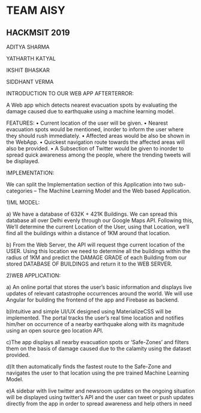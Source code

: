 # TEAM AISY
## HACKMSIT 2019

ADITYA SHARMA

YATHARTH KATYAL

IKSHIT BHASKAR

SIDDHANT VERMA

INTRODUCTION TO OUR WEB APP AFTERTERROR:

A Web app which detects nearest evacuation spots by evaluating the damage caused due to earthquake using a machine learning model.

FEATURES: 
• Current location of the user will be given. 
• Nearest evacuation spots would be mentioned, inorder to inform the user where they should rush immediately. 
• Affected areas would be also be shown in the WebApp. 
• Quickest navigation route towards the affected areas will also be provided. 
• A Subsection of Twitter would be given to inorder to spread quick awareness among the people, where the trending tweets will be displayed.

IMPLEMENTATION: 

We can split the Implementation section of this Application into two sub-categories – The Machine Learning Model and the Web based Application.

1)ML MODEL: 

a) We have a database of 632K + 421K Buildings. We can spread this database all over Delhi evenly through our Google Maps API. Following        this, We’ll determine the current Location of the User, using that Location, we’ll find all the buildings within a distance of 1KM around that location.

b) From the Web Server, the API will request thge current location of the USER. Using this location we need to determine all the buildings within the radius of 1KM and predict the DAMAGE GRADE of each Building from our stored DATABASE OF BUILDINGS and return it to the WEB SERVER.

2)WEB APPLICATION:

a) An online portal that stores the user’s basic information and displays live updates of relevant catastrophe occurrences around the world. We will use Angular for building the frontend of the app and Firebase as backend.

b)Intuitive and simple UI/UX designed using MaterializeCSS will be implemented. The portal tracks the user’s real time location and notifies him/her on occurrence of a nearby earthquake along with its magnitude using an open source geo location API.

c)The app displays all nearby evacuation spots or ‘Safe-Zones’ and filters them on the basis of damage caused due to the calamity using the dataset provided.

d)It then automatically finds the fastest route to the Safe-Zone and navigates the user to that location using the pre trained Machine Learning Model.

e)A sidebar with live twitter and newsroom updates on the ongoing situation will be displayed using twitter’s API and the user can tweet or push updates directly from the app in order to spread awareness and help others in need
